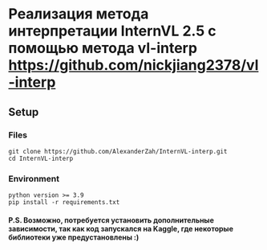 # Реализация метода интерпретации InternVL 2.5 с помощью метода vl-interp https://github.com/nickjiang2378/vl-interp

## Setup
### Files
```
git clone https://github.com/AlexanderZah/InternVL-interp.git
cd InternVL-interp
```
### Environment
```
python version >= 3.9
pip install -r requirements.txt
```


#### P.S. Возможно, потребуется установить дополнительные зависимости, так как код запускался на Kaggle, где некоторые библиотеки уже предустановлены :)